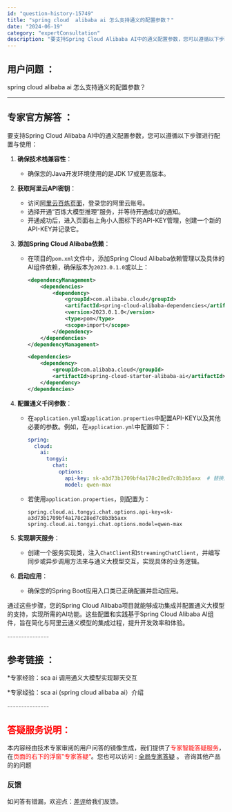 ```yaml
---
id: "question-history-15749"
title: "spring cloud  alibaba ai 怎么支持通义的配置参数？"
date: "2024-06-19"
category: "expertConsultation"
description: "要支持Spring Cloud Alibaba AI中的通义配置参数，您可以遵循以下步骤进行配置与使用：1. **确保技术栈兼容性**：   - 确保您的Java开发环境使用的是JDK 17或更高版本。2. **获取阿里云API密钥**：   - 访问[阿里云百炼页面](https://www.al"
---
```


## 用户问题 ： 
 spring cloud  alibaba ai 怎么支持通义的配置参数？  

---------------
## 专家官方解答 ：

要支持Spring Cloud Alibaba AI中的通义配置参数，您可以遵循以下步骤进行配置与使用：

1. **确保技术栈兼容性**：
   - 确保您的Java开发环境使用的是JDK 17或更高版本。

2. **获取阿里云API密钥**：
   - 访问[阿里云百炼页面](https://www.aliyun.com/product/bailian)，登录您的阿里云账号。
   - 选择开通“百炼大模型推理”服务，并等待开通成功的通知。
   - 开通成功后，进入页面右上角小人图标下的API-KEY管理，创建一个新的API-KEY并记录它。

3. **添加Spring Cloud Alibaba依赖**：
   - 在项目的`pom.xml`文件中，添加Spring Cloud Alibaba依赖管理以及具体的AI组件依赖，确保版本为`2023.0.1.0`或以上：
     ```xml
     <dependencyManagement>
         <dependencies>
             <dependency>
                 <groupId>com.alibaba.cloud</groupId>
                 <artifactId>spring-cloud-alibaba-dependencies</artifactId>
                 <version>2023.0.1.0</version>
                 <type>pom</type>
                 <scope>import</scope>
             </dependency>
         </dependencies>
     </dependencyManagement>

     <dependencies>
         <dependency>
             <groupId>com.alibaba.cloud</groupId>
             <artifactId>spring-cloud-starter-alibaba-ai</artifactId>
         </dependency>
     </dependencies>
     ```

4. **配置通义千问参数**：
   - 在`application.yml`或`application.properties`中配置API-KEY以及其他必要的参数。例如，在`application.yml`中配置如下：
     ```yaml
     spring:
       cloud:
         ai:
           tongyi:
             chat:
               options:
                 api-key: sk-a3d73b1709bf4a178c28ed7c8b3b5axx  # 替换为您的API-KEY
                 model: qwen-max
     ```
   - 若使用`application.properties`，则配置为：
     ```
     spring.cloud.ai.tongyi.chat.options.api-key=sk-a3d73b1709bf4a178c28ed7c8b3b5axx
     spring.cloud.ai.tongyi.chat.options.model=qwen-max
     ```

5. **实现聊天服务**：
   - 创建一个服务实现类，注入`ChatClient`和`StreamingChatClient`，并编写同步或异步调用方法来与通义大模型交互，实现具体的业务逻辑。

6. **启动应用**：
   - 确保您的Spring Boot应用入口类已正确配置并启动应用。

通过这些步骤，您的Spring Cloud Alibaba项目就能够成功集成并配置通义大模型的支持，实现所需的AI功能。这些配置和实践基于Spring Cloud Alibaba AI组件，旨在简化与阿里云通义模型的集成过程，提升开发效率和体验。


<font color="#949494">---------------</font> 


## 参考链接 ：

*专家经验：sca ai 调用通义大模型实现聊天交互 
 
 *专家经验：sca ai (spring cloud alibaba ai）介绍 


 <font color="#949494">---------------</font> 
 


## <font color="#FF0000">答疑服务说明：</font> 

本内容经由技术专家审阅的用户问答的镜像生成，我们提供了<font color="#FF0000">专家智能答疑服务</font>，在<font color="#FF0000">页面的右下的浮窗”专家答疑“</font>。您也可以访问 : [全局专家答疑](https://answer.opensource.alibaba.com/docs/intro) 。 咨询其他产品的的问题

### 反馈
如问答有错漏，欢迎点：[差评](https://ai.nacos.io/user/feedbackByEnhancerGradePOJOID?enhancerGradePOJOId=15750)给我们反馈。
